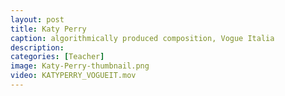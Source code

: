 ```yaml
---
layout: post
title: Katy Perry
caption: algorithmically produced composition, Vogue Italia
description: 
categories: [Teacher]
image: Katy-Perry-thumbnail.png
video: KATYPERRY_VOGUEIT.mov
---
```

